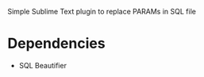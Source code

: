 Simple Sublime Text plugin to replace PARAMs in SQL file

Dependencies
============
- SQL Beautifier